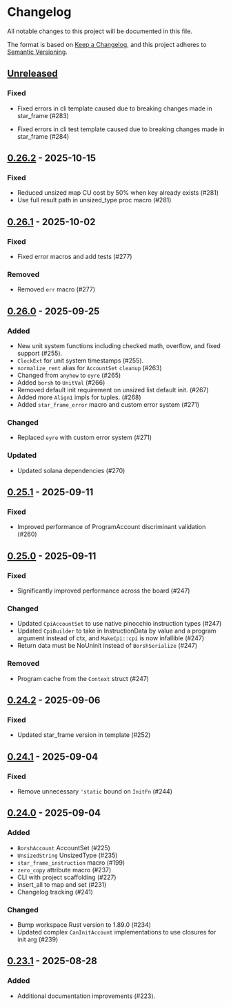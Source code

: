 # Changelog

All notable changes to this project will be documented in this file.

The format is based on [Keep a Changelog](https://keepachangelog.com/en/1.1.0/),
and this project adheres to [Semantic Versioning](https://semver.org/spec/v2.0.0.html).

## [Unreleased]

### Fixed 

- Fixed errors in cli template caused due to breaking changes made in star_frame (#283)

- Fixed errors in cli test template caused due to breaking changes made in star_frame (#284)



## [0.26.2] - 2025-10-15

### Fixed

- Reduced unsized map CU cost by 50% when key already exists (#281)
- Use full result path in unsized_type proc macro (#281)

## [0.26.1] - 2025-10-02

### Fixed

- Fixed error macros and add tests (#277)

### Removed

- Removed `err` macro (#277)

## [0.26.0] - 2025-09-25

### Added

- New unit system functions including checked math, overflow, and fixed support (#255).
- `ClockExt` for unit system timestamps (#255).
- `normalize_rent` alias for `AccountSet` `cleanup` (#263)
- Changed from `anyhow` to `eyre` (#265)
- Added `borsh` to `UnitVal` (#266)
- Removed default init requirement on unsized list default init. (#267)
- Added more `Align1` impls for tuples. (#268)
- Added `star_frame_error` macro and custom error system (#271)

### Changed

- Replaced `eyre` with custom error system (#271)

### Updated

- Updated solana dependencies (#270)

## [0.25.1] - 2025-09-11

### Fixed

- Improved performance of ProgramAccount discriminant validation (#260)

## [0.25.0] - 2025-09-11

### Fixed

- Significantly improved performance across the board (#247)

### Changed

- Updated `CpiAccountSet` to use native pinocchio instruction types (#247)
- Updated `CpiBuilder` to take in InstructionData by value and a program argument instead of ctx,
  and `MakeCpi::cpi` is now infallible (#247)
- Return data must be NoUninit instead of `BorshSerialize` (#247)

### Removed

- Program cache from the `Context` struct (#247)

## [0.24.2] - 2025-09-06

### Fixed

- Updated star_frame version in template (#252)

## [0.24.1] - 2025-09-04

### Fixed

- Remove unnecessary `'static` bound on `InitFn` (#244)

## [0.24.0] - 2025-09-04

### Added

- `BorshAccount` AccountSet (#225)
- `UnsizedString` UnsizedType (#235)
- `star_frame_instruction` macro (#199)
- `zero_copy` attribute macro (#237)
- CLI with project scaffolding (#227)
- insert_all to map and set (#231)
- Changelog tracking (#241)

### Changed

- Bump workspace Rust version to 1.89.0 (#234)
- Updated complex `CanInitAccount` implementations to use closures for init arg (#239)

## [0.23.1] - 2025-08-28

### Added

- Additional documentation improvements (#223).

[unreleased]: https://github.com/staratlasmeta/star_frame/compare/v0.26.2...HEAD
[0.26.2]: https://github.com/staratlasmeta/star_frame/compare/v0.26.1...v0.26.2
[0.26.1]: https://github.com/staratlasmeta/star_frame/compare/v0.26.0...v0.26.1
[0.26.0]: https://github.com/staratlasmeta/star_frame/compare/v0.25.1...v0.26.0
[0.25.1]: https://github.com/staratlasmeta/star_frame/compare/v0.25.0...v0.25.1
[0.25.0]: https://github.com/staratlasmeta/star_frame/compare/v0.24.2...v0.25.0
[0.24.2]: https://github.com/staratlasmeta/star_frame/compare/v0.24.1...v0.24.2
[0.24.1]: https://github.com/staratlasmeta/star_frame/compare/v0.24.0...v0.24.1
[0.24.0]: https://github.com/staratlasmeta/star_frame/compare/v0.23.1...v0.24.0
[0.23.1]: https://github.com/staratlasmeta/star_frame/compare/v0.23.0...v0.23.1
